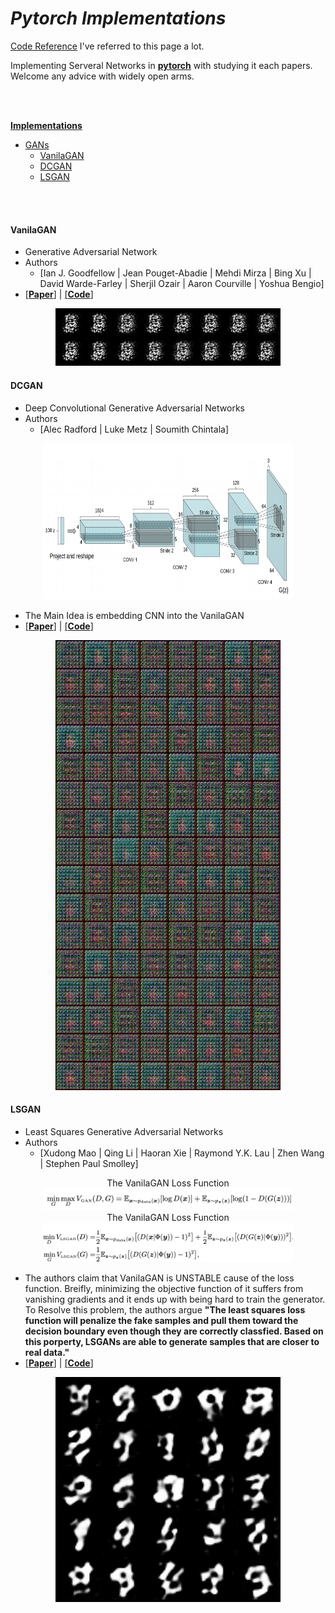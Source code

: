 # _*Pytorch Implementations*_

[Code Reference](https://github.com/eriklindernoren/PyTorch-GAN)   I've referred to this page a lot.


Implementing Serveral Networks in [**pytorch**](https://pytorch.org) with studying it each papers. Welcome any advice with widely open arms.

<br></br>

[**Implementations**](#Implementations)
 + [GANs](#Gans)
   + [VanilaGAN](#vanilagan)
   + [DCGAN](#dcgan)
   + [LSGAN](#lsgan)

<br></br>

#### VanilaGAN
- Generative Adversarial Network
- Authors 
  - [Ian J. Goodfellow | Jean Pouget-Abadie | Mehdi Mirza | Bing Xu | David Warde-Farley | Sherjil Ozair | Aaron Courville | Yoshua Bengio]
- [[**Paper**]](https://arxiv.org/abs/1406.2661) | [[**Code**]](./Implementations/GANs/VanilaGAN/VanilaGAN.ipynb)
<p align="center">
    <img src='./gifs/VanilaGAN.gif' width="360"\>
</p>

#### DCGAN
- Deep Convolutional Generative Adversarial Networks
- Authors 
  - [Alec Radford | Luke Metz | Soumith Chintala]
<p align="center">
    <img src="./imgs/DCGAN.png" width="400" height="250"\>
</p>

- The Main Idea is embedding CNN into the VanilaGAN
- [[**Paper**]](https://arxiv.org/abs/1511.06434) | [[**Code**]](./Implementations/GANs/DCGAN/DCGAN.ipynb)
<p align="center">
    <img src='./gifs/DCGAN.gif' width="360"\>
</p>

#### LSGAN
- Least Squares Generative Adversarial Networks
- Authors 
  - [Xudong Mao | Qing Li | Haoran Xie | Raymond Y.K. Lau | Zhen Wang | Stephen Paul Smolley]
<p align="center">
    <t align="center">
        The VanilaGAN Loss Function
    </t>
    <img src="./imgs/LSGAN_2.png" width="400"\>
    <br>
    <t align="center">
        The VanilaGAN Loss Function
    </t>
    <img src="./imgs/LSGAN_1.png" width="400"\>
</p>

- The authors claim that VanilaGAN is UNSTABLE cause of the loss function. Breifly, minimizing the objective function of it suffers from vanishing gradients and it ends up with being hard to train the generator. To Resolve this problem, the authors argue **"The least squares loss function will penalize the fake samples and pull them toward the decision boundary even though they are correctly classfied. Based on this porperty, LSGANs are able to generate samples that are closer to real data."**
- [[**Paper**]](https://arxiv.org/abs/1611.04076) | [[**Code**]](./Implementations/GANs/LSGAN/LSGAN.ipynb)
<p align="center">
    <img src='./gifs/LSGAN.gif' width="360"\>
</p>